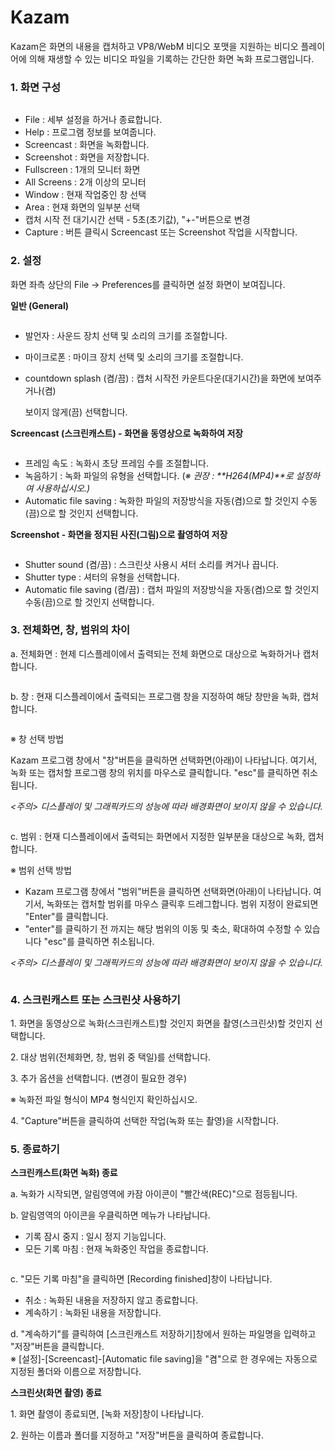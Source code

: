 # Kazam

&#x20;Kazam은 화면의 내용을 캡처하고 VP8/WebM 비디오 포맷을 지원하는 비디오 플레이어에 의해 재생할 수 있는 비디오 파일을 기록하는 간단한 화면 녹화 프로그램입니다.

### 1. 화면 구성

<figure><img src="../../.gitbook/assets/스크린샷, 2022-11-17 11-19-03.png" alt=""><figcaption></figcaption></figure>

* File : 세부 설정을 하거나 종료합니다.
* Help : 프로그램 정보를 보여줍니다.
* Screencast : 화면을 녹화합니다.
* Screenshot : 화면을 저장합니다.
* Fullscreen : 1개의 모니터 화면
* All Screens : 2개 이상의 모니터&#x20;
* Window : 현재 작업중인 창 선택
* Area : 현재 화면의 일부분 선택
* 캡처 시작 전 대기시간 선택 - 5초(초기값), "+-"버튼으로 변경&#x20;
* Capture : 버튼 클릭시 Screencast 또는 Screenshot 작업을 시작합니다.

&#x20;

### 2. 설정

화면 좌측 상단의 File -> Preferences를 클릭하면 설정 화면이 보여집니다.&#x20;

**일반 (General)**

<figure><img src="../../.gitbook/assets/스크린샷, 2022-11-17 11-26-29.png" alt=""><figcaption></figcaption></figure>

* 발언자 : 사운드 장치 선택 및 소리의 크기를 조절합니다.&#x20;
* 마이크로폰 : 마이크 장치 선택 및 소리의 크기를 조절합니다.
*   &#x20;countdown splash (켬/끔) : 캡처 시작전 카운트다운(대기시간)을 화면에 보여주거나(켬)

    &#x20;                                                보이지 않게(끔) 선택합니다.





**Screencast (스크린캐스트) - 화면을 동영상으로 녹화하여 저장**

<figure><img src="../../.gitbook/assets/스크린샷, 2022-11-17 11-27-58.png" alt=""><figcaption></figcaption></figure>

* 프레임 속도 : 녹화시 초당 프레임 수를 조절합니다.
* 녹음하기 : 녹화 파일의 유형을 선택합니다. (_※ 권장 : **H264(MP4)**로 설정하여 사용하십시오.)_&#x20;
* &#x20;Automatic file saving : 녹화한 파일의 저장방식을 자동(켬)으로 할 것인지 수동(끔)으로 할 것인지 선택합니다.



**Screenshot - 화면을 정지된 사진(그림)으로 촬영하여 저장**

<figure><img src="../../.gitbook/assets/스크린샷, 2022-11-17 11-28-02.png" alt=""><figcaption></figcaption></figure>

* Shutter sound (켬/끔) : 스크린샷 사용시 셔터 소리를 켜거나 끕니다.
* Shutter type : 셔터의 유형을 선택합니다.
* Automatic file saving (켬/끔) : 캡처 파일의 저장방식을 자동(켬)으로 할 것인지 수동(끔)으로 할 것인지 선택합니다.&#x20;

&#x20;                                       &#x20;

### 3. 전체화면, 창, 범위의 차이

a. 전체화면 : 현제 디스플레이에서 출력되는 전체 화면으로 대상으로 녹화하거나 캡처합니다.

<figure><img src="../../.gitbook/assets/전체.png" alt=""><figcaption></figcaption></figure>

b. 창 : 현재 디스플레이에서 출력되는 프로그램 창을 지정하여 해당 창만을 녹화, 캡처합니다.

<figure><img src="../../.gitbook/assets/창.png" alt=""><figcaption></figcaption></figure>

&#x20;※ 창 선택 방법

Kazam 프로그램 창에서 "창"버튼을 클릭하면 선택화면(아래)이 나타납니다. 여기서, 녹화 또는 캡처할 프로그램 창의 위치를 마우스로 클릭합니다. "esc"를 클릭하면 취소됩니다.

_<주의> 디스플레이 및 그래픽카드의 성능에 따라 배경화면이 보이지 않을 수 있습니다._

<figure><img src="../../.gitbook/assets/스크린샷, 2022-11-17 13-14-52.png" alt=""><figcaption></figcaption></figure>

c. 범위 : 현재 디스플레이에서 출력되는 화면에서 지정한 일부분을 대상으로 녹화, 캡처합니다.

※ 범위 선택 방법

* Kazam 프로그램 창에서 "범위"버튼을 클릭하면 선택화면(아래)이 나타납니다. 여기서, 녹화또는 캡처할 범위를 마우스 클릭후 드레그합니다. 범위 지정이 완료되면 "Enter"를 클릭합니다.&#x20;
* "enter"를 클릭하기 전 까지는 해당 범위의 이동 및 축소, 확대하여 수정할 수 있습니다 "esc"를 클릭하면 취소됩니다.

_<주의> 디스플레이 및 그래픽카드의 성능에 따라 배경화면이 보이지 않을 수 있습니다._

<figure><img src="../../.gitbook/assets/스크린샷, 2022-11-17 13-15-32.png" alt=""><figcaption></figcaption></figure>



### 4. 스크린캐스트 또는 스크린샷 사용하기

1\. 화면을 동영상으로 녹화(스크린캐스트)할 것인지 화면을 촬영(스크린샷)할 것인지 선택합니다.

2\. 대상 범위(전체화면, 창, 범위 중 택일)를 선택합니다.

3\. 추가 옵션을 선택합니다. (변경이 필요한 경우)

&#x20;      ※ 녹화전 파일 형식이 MP4 형식인지 확인하십시오.

4\. "Capture"버튼을 클릭하여 선택한 작업(녹화 또는 촬영)을 시작합니다.



### 5. 종료하기

**스크린캐스트(화면 녹화) 종료**

a. 녹화가 시작되면, 알림영역에 카잠 아이콘이 "빨간색(REC)"으로 점등됩니다.

b. 알림영역의 아이콘을 우클릭하면 메뉴가 나타납니다.

* 기록 잠시 중지 : 일시 정지 기능입니다.
* 모든 기록 마침 : 현재 녹화중인 작업을 종료합니다.

<figure><img src="../../.gitbook/assets/스크린샷, 2022-11-17 13-26-02.png" alt=""><figcaption></figcaption></figure>

c. "모든 기록 마침"을 클릭하면 \[Recording finished]창이 나타납니다.&#x20;

* 취소 : 녹화된 내용을 저장하지 않고 종료합니다.
* 계속하기 : 녹화된 내용을 저장합니다.

d. "계속하기"를 클릭하여 \[스크린캐스트 저장하기]창에서 원하는 파일명을 입력하고 "저장"버튼을 클릭합니다. \
※ \[설정]-\[Screencast]-\[Automatic file saving]을 "켬"으로 한 경우에는 자동으로 지정된 폴더와 이름으로 저장합니다.



**스크린샷(화면 촬영) 종료**

1\. 화면 촬영이 종료되면, \[녹화 저장]창이 나타납니다.

2\. 원하는 이름과 폴더를 지정하고 "저장"버튼을 클릭하여 종료합니다.
